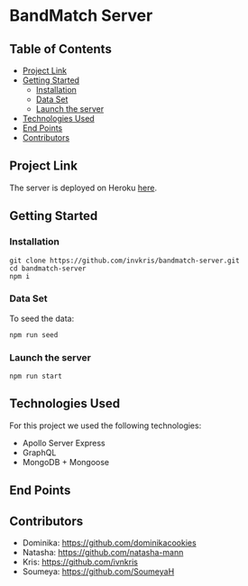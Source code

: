 <h1> BandMatch Server </h1>

<h2> Table of Contents </h2>

- [Project Link](#project-link)
- [Getting Started](#getting-started)
  - [Installation](#installation)
  - [Data Set](#data-set)
  - [Launch the server](#launch-the-server)
- [Technologies Used](#technologies-used)
- [End Points](#end-points)
- [Contributors](#contributors)

## Project Link

The server is deployed on Heroku [here](https://boiling-headland-30180.herokuapp.com/graphql).

## Getting Started

### Installation

```
git clone https://github.com/invkris/bandmatch-server.git
cd bandmatch-server
npm i
```

### Data Set

To seed the data:

```
npm run seed
```

### Launch the server

```
npm run start
```

## Technologies Used

For this project we used the following technologies:

- Apollo Server Express
- GraphQL
- MongoDB + Mongoose

## End Points

## Contributors

- Dominika: https://github.com/dominikacookies
- Natasha: https://github.com/natasha-mann
- Kris: https://github.com/ivnkris
- Soumeya: https://github.com/SoumeyaH
